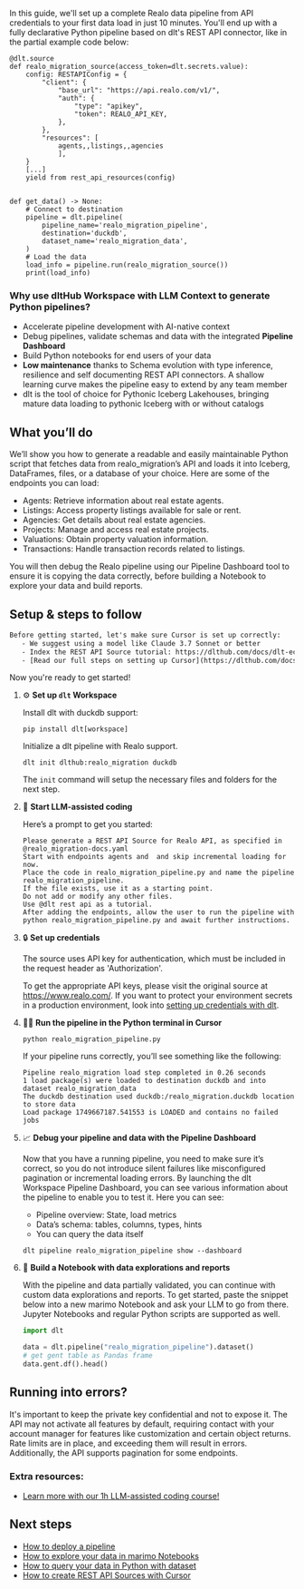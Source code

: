 In this guide, we'll set up a complete Realo data pipeline from API credentials to your first data load in just 10 minutes. You'll end up with a fully declarative Python pipeline based on dlt's REST API connector, like in the partial example code below:

```python-outcome
@dlt.source
def realo_migration_source(access_token=dlt.secrets.value):
    config: RESTAPIConfig = {
        "client": {
            "base_url": "https://api.realo.com/v1/",
            "auth": {
                "type": "apikey",
                "token": REALO_API_KEY,
            },
        },
        "resources": [
            agents,,listings,,agencies
            ],
    }
    [...]
    yield from rest_api_resources(config)


def get_data() -> None:
    # Connect to destination
    pipeline = dlt.pipeline(
        pipeline_name='realo_migration_pipeline',
        destination='duckdb',
        dataset_name='realo_migration_data', 
    )
    # Load the data
    load_info = pipeline.run(realo_migration_source())
    print(load_info) 
```

### Why use dltHub Workspace with LLM Context to generate Python pipelines?

- Accelerate pipeline development with AI-native context
- Debug pipelines, validate schemas and data with the integrated **Pipeline Dashboard**
- Build Python notebooks for end users of your data
- **Low maintenance** thanks to Schema evolution with type inference, resilience and self documenting REST API connectors. A shallow learning curve makes the pipeline easy to extend by any team member
- dlt is the tool of choice for Pythonic Iceberg Lakehouses, bringing mature data loading to pythonic Iceberg with or without catalogs

## What you’ll do

We’ll show you how to generate a readable and easily maintainable Python script that fetches data from realo_migration’s API and loads it into Iceberg, DataFrames, files, or a database of your choice. Here are some of the endpoints you can load:

- Agents: Retrieve information about real estate agents.
- Listings: Access property listings available for sale or rent.
- Agencies: Get details about real estate agencies.
- Projects: Manage and access real estate projects.
- Valuations: Obtain property valuation information.
- Transactions: Handle transaction records related to listings.

You will then debug the Realo pipeline using our Pipeline Dashboard tool to ensure it is copying the data correctly, before building a Notebook to explore your data and build reports.

## Setup & steps to follow

```default
Before getting started, let's make sure Cursor is set up correctly:
   - We suggest using a model like Claude 3.7 Sonnet or better
   - Index the REST API Source tutorial: https://dlthub.com/docs/dlt-ecosystem/verified-sources/rest_api/ and add it to context as **@dlt rest api**
   - [Read our full steps on setting up Cursor](https://dlthub.com/docs/dlt-ecosystem/llm-tooling/cursor-restapi#23-configuring-cursor-with-documentation)
```

Now you're ready to get started!

1. ⚙️ **Set up `dlt` Workspace**
    
    Install dlt with duckdb support:
    ```shell
    pip install dlt[workspace]
    ```

    Initialize a dlt pipeline with Realo support.
    ```shell
    dlt init dlthub:realo_migration duckdb
    ```

    The `init` command will setup the necessary files and folders for the next step.
    
2. 🤠 **Start LLM-assisted coding**
    
    Here’s a prompt to get you started:
    
    ```prompt
    Please generate a REST API Source for Realo API, as specified in @realo_migration-docs.yaml 
    Start with endpoints agents and  and skip incremental loading for now. 
    Place the code in realo_migration_pipeline.py and name the pipeline realo_migration_pipeline. 
    If the file exists, use it as a starting point. 
    Do not add or modify any other files. 
    Use @dlt rest api as a tutorial. 
    After adding the endpoints, allow the user to run the pipeline with python realo_migration_pipeline.py and await further instructions.
    ```

    
3. 🔒 **Set up credentials** 
    
    The source uses API key for authentication, which must be included in the request header as 'Authorization'.
    
    To get the appropriate API keys, please visit the original source at https://www.realo.com/.
    If you want to protect your environment secrets in a production environment, look into [setting up credentials with dlt](https://dlthub.com/docs/walkthroughs/add_credentials).
    
4. 🏃‍♀️ **Run the pipeline in the Python terminal in Cursor**
    
    ```shell
    python realo_migration_pipeline.py
    ```
    
    If your pipeline runs correctly, you’ll see something like the following:
    
    ```shell
    Pipeline realo_migration load step completed in 0.26 seconds
    1 load package(s) were loaded to destination duckdb and into dataset realo_migration_data
    The duckdb destination used duckdb:/realo_migration.duckdb location to store data
    Load package 1749667187.541553 is LOADED and contains no failed jobs
    ```
    
5. 📈 **Debug your pipeline and data with the Pipeline Dashboard**

    Now that you have a running pipeline, you need to make sure it’s correct, so you do not introduce silent failures like misconfigured pagination or incremental loading errors. By launching the dlt Workspace Pipeline Dashboard, you can see various information about the pipeline to enable you to test it. Here you can see:
    - Pipeline overview: State, load metrics
    - Data’s schema: tables, columns, types, hints
    - You can query the data itself
    
    ```shell
    dlt pipeline realo_migration_pipeline show --dashboard
    ```
    
6. 🐍 **Build a Notebook with data explorations and reports**

    With the pipeline and data partially validated, you can continue with custom data explorations and reports. To get started, paste the snippet below into a new marimo Notebook and ask your LLM to go from there. Jupyter Notebooks and regular Python scripts are supported as well.

    
    ```python
    import dlt

   data = dlt.pipeline("realo_migration_pipeline").dataset()
   # get gent table as Pandas frame
   data.gent.df().head()
    ```

## Running into errors?

It's important to keep the private key confidential and not to expose it. The API may not activate all features by default, requiring contact with your account manager for features like customization and certain object returns. Rate limits are in place, and exceeding them will result in errors. Additionally, the API supports pagination for some endpoints.

### Extra resources:

- [Learn more with our 1h LLM-assisted coding course!](https://www.youtube.com/watch?v=GGid70rnJuM)

## Next steps

- [How to deploy a pipeline](https://dlthub.com/docs/walkthroughs/deploy-a-pipeline)
- [How to explore your data in marimo Notebooks](https://dlthub.com/docs/general-usage/dataset-access/marimo)
- [How to query your data in Python with dataset](https://dlthub.com/docs/general-usage/dataset-access/dataset)
- [How to create REST API Sources with Cursor](https://dlthub.com/docs/dlt-ecosystem/llm-tooling/cursor-restapi)